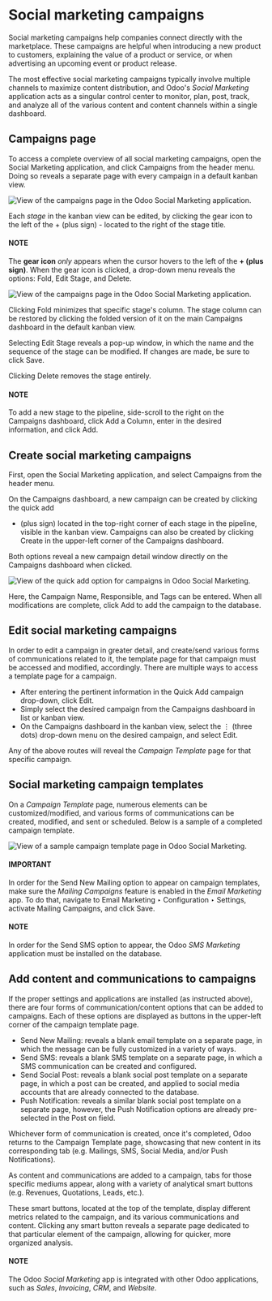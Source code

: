 # Social marketing campaigns

Social marketing campaigns help companies connect directly with the marketplace. These campaigns
are helpful when introducing a new product to customers, explaining the value of a product or
service, or when advertising an upcoming event or product release.

The most effective social marketing campaigns typically involve multiple channels to maximize
content distribution, and Odoo's *Social Marketing* application acts as a singular control center to
monitor, plan, post, track, and analyze all of the various content and content channels within a
single dashboard.

## Campaigns page

To access a complete overview of all social marketing campaigns, open the Social
Marketing application, and click Campaigns from the header menu. Doing so reveals
a separate page with every campaign in a default kanban view.

![View of the campaigns page in the Odoo Social Marketing application.](applications/marketing/social_marketing/social_campaigns/campaigns-page.png)

Each *stage* in the kanban view can be edited, by clicking the gear icon to the left of
the + (plus sign) - located to the right of the stage title.

#### NOTE
The **gear icon** *only* appears when the cursor hovers to the left of the **+ (plus sign)**.
When the gear icon is clicked, a drop-down menu reveals the options: Fold,
Edit Stage, and Delete.

![View of the campaigns page in the Odoo Social Marketing application.](applications/marketing/social_marketing/social_campaigns/campaign-stage-dropdown.png)

Clicking Fold minimizes that specific stage's column. The stage column can be restored
by clicking the folded version of it on the main Campaigns dashboard in the default
kanban view.

Selecting Edit Stage reveals a pop-up window, in which the name and the sequence of the
stage can be modified. If changes are made, be sure to click Save.

Clicking Delete removes the stage entirely.

#### NOTE
To add a new stage to the pipeline, side-scroll to the right on the Campaigns
dashboard, click Add a Column, enter in the desired information, and click
Add.

## Create social marketing campaigns

First, open the Social Marketing application, and select Campaigns from
the header menu.

On the Campaigns dashboard, a new campaign can be created by clicking the quick add
+ (plus sign) located in the top-right corner of each stage in the pipeline, visible in
the kanban view. Campaigns can also be created by clicking Create in the upper-left
corner of the Campaigns dashboard.

Both options reveal a new campaign detail window directly on the Campaigns dashboard
when clicked.

![View of the quick add option for campaigns in Odoo Social Marketing.](applications/marketing/social_marketing/social_campaigns/quick-add-campaign.png)

Here, the Campaign Name, Responsible, and Tags can be entered.
When all modifications are complete, click Add to add the campaign to the database.

## Edit social marketing campaigns

In order to edit a campaign in greater detail, and create/send various forms of communications
related to it, the template page for that campaign must be accessed and modified, accordingly.
There are multiple ways to access a template page for a campaign.

- After entering the pertinent information in the Quick Add campaign drop-down, click
  Edit.
- Simply select the desired campaign from the Campaigns dashboard in list or kanban
  view.
- On the Campaigns dashboard in the kanban view, select the ⋮ (three dots)
  drop-down menu on the desired campaign, and select Edit.

Any of the above routes will reveal the *Campaign Template* page for that specific campaign.

## Social marketing campaign templates

On a *Campaign Template* page, numerous elements can be customized/modified, and various forms of
communications can be created, modified, and sent or scheduled. Below is a sample of a completed
campaign template.

![View of a sample campaign template page in Odoo Social Marketing.](applications/marketing/social_marketing/social_campaigns/create-campaign.png)

#### IMPORTANT
In order for the Send New Mailing option to appear on campaign templates, make sure
the *Mailing Campaigns* feature is enabled in the *Email Marketing* app. To do that, navigate to
Email Marketing ‣ Configuration ‣ Settings, activate Mailing
Campaigns, and click Save.

#### NOTE
In order for the Send SMS option to appear, the Odoo *SMS Marketing* application must
be installed on the database.

## Add content and communications to campaigns

If the proper settings and applications are installed (as instructed above), there are four forms
of communication/content options that can be added to campaigns. Each of these options are displayed
as buttons in the upper-left corner of the campaign template page.

- Send New Mailing: reveals a blank email template on a separate page, in which the
  message can be fully customized in a variety of ways.
- Send SMS: reveals a blank SMS template on a separate page, in which a SMS
  communication can be created and configured.
- Send Social Post: reveals a blank social post template on a separate page, in which
  a post can be created, and applied to social media accounts that are already connected to the
  database.
- Push Notification: reveals a similar blank social post template on a separate page,
  however, the Push Notification options are already pre-selected in the Post
  on field.

Whichever form of communication is created, once it's completed, Odoo returns to the
Campaign Template page, showcasing that new content in its corresponding tab (e.g.
Mailings, SMS, Social Media, and/or Push
Notifications).

As content and communications are added to a campaign, tabs for those specific mediums appear,
along with a variety of analytical smart buttons (e.g. Revenues, Quotations,
Leads, etc.).

These smart buttons, located at the top of the template, display different metrics related to the
campaign, and its various communications and content. Clicking any smart button reveals a separate
page dedicated to that particular element of the campaign, allowing for quicker, more organized
analysis.

#### NOTE
The Odoo *Social Marketing* app is integrated with other Odoo applications, such as *Sales*,
*Invoicing*, *CRM*, and *Website*.
